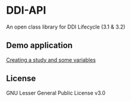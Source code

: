# DDI-API
An open class library for DDI Lifecycle (3.1 & 3.2)

## Demo application

[Creating a study and some variables](DDIClassLibrary_Demo)

## License
GNU Lesser General Public License v3.0
